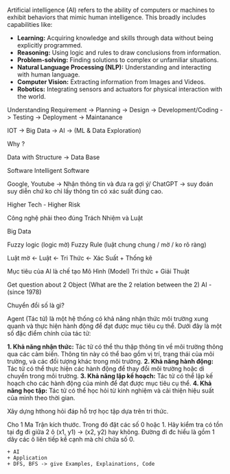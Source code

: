 Artificial intelligence (AI) refers to the ability of computers or machines to exhibit behaviors that mimic human intelligence. This broadly includes capabilities like:

- **Learning:** Acquiring knowledge and skills through data without being explicitly programmed.
- **Reasoning:** Using logic and rules to draw conclusions from information.
- **Problem-solving:** Finding solutions to complex or unfamiliar situations.
- **Natural Language Processing (NLP):** Understanding and interacting with human language.
- **Computer Vision:** Extracting information from Images and Videos.
- **Robotics:** Integrating sensors and actuators for physical interaction with the world.



Understanding Requirement -> Planning -> Design -> Development/Coding ->  Testing -> Deployment -> Maintanance 

IOT -> Big Data -> AI -> (ML & Data Exploration)

Why ?

Data with Structure -> Data Base

Software 
Intelligent Software

Google, Youtube -> Nhận thông tin và đưa ra gợi ý/
ChatGPT -> suy đoán suy diễn chứ ko chỉ lấy thông tin có xác suất đúng cao.

Higher Tech - Higher Risk

Công nghệ phải theo đúng Trách Nhiệm và Luật

Big Data 

Fuzzy logic (logic mờ) 
Fuzzy Rule (luật chung chung / mờ / ko rõ ràng)

Luật mờ <- Luật <- Tri Thức <- Xác Suất + Thống kê

Mục tiêu của AI là chế tạo Mô Hình (Model) 
	Tri thức + Giải Thuật


Get question about 2 Object (What are the 2 relation between the 2)
AI - (since 1978)

Chuyển đổi số là gì?

Agent (Tác tử) là một hệ thống có khả năng nhận thức môi trường xung quanh và thực hiện hành động để đạt được mục tiêu cụ thể.
Dưới đây là một số đặc điểm chính của tác tử:

**1. Khả năng nhận thức:** Tác tử có thể thu thập thông tin về môi trường thông qua các cảm biến. Thông tin này có thể bao gồm vị trí, trạng thái của môi trường, và các đối tượng khác trong môi trường.
**2. Khả năng hành động:** Tác tử có thể thực hiện các hành động để thay đổi môi trường hoặc di chuyển trong môi trường.
**3. Khả năng lập kế hoạch:** Tác tử có thể lập kế hoạch cho các hành động của mình để đạt được mục tiêu cụ thể.
**4. Khả năng học tập:** Tác tử có thể học hỏi từ kinh nghiệm và cải thiện hiệu suất của mình theo thời gian.

Xây dựng hthong hỏi đáp hỗ trợ học tập dựa trên tri thức.


Cho 1 Ma Trận kích thước. Trong đó đặt các số 0 hoặc 1. Hãy kiểm tra có tồn tại đg đi giữa 2 ô (x1, y1) -> (x2, y2) hay không. Đường đi đc hiểu là gồm 1 dãy các ô liên tiếp kề cạnh mà chỉ chứa số 0.

```ad-summary
+ AI
+ Application
+ DFS, BFS -> give Examples, Explainations, Code
```

